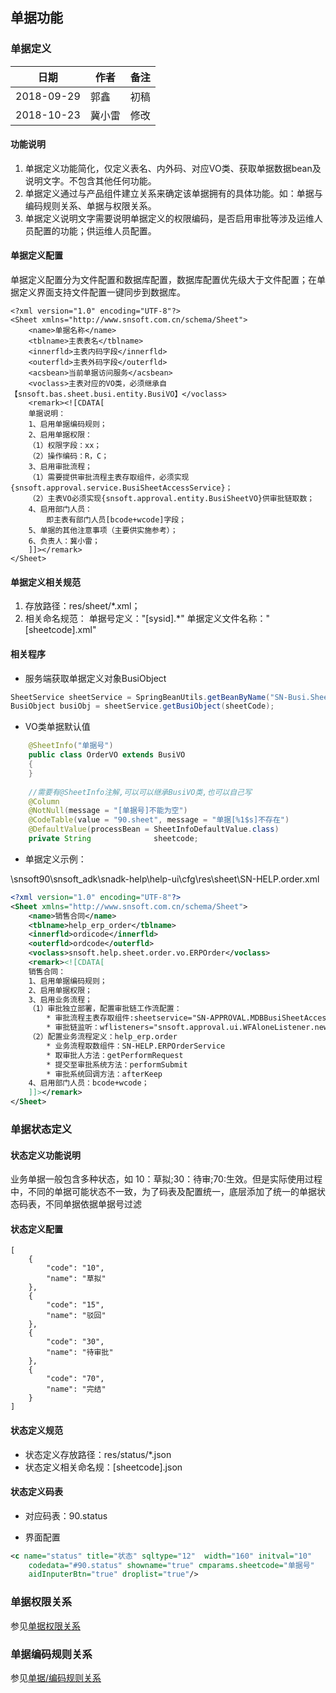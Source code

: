 ## 单据功能

### 单据定义	

|日期|作者|备注|
|------|------|------|
|2018-09-29|郭鑫|初稿|
|2018-10-23|冀小雷|修改|

#### 功能说明

1. 单据定义功能简化，仅定义表名、内外码、对应VO类、获取单据数据bean及说明文字。不包含其他任何功能。
1. 单据定义通过与产品组件建立关系来确定该单据拥有的具体功能。如：单据与编码规则关系、单据与权限关系。
1. 单据定义说明文字需要说明单据定义的权限编码，是否启用审批等涉及运维人员配置的功能；供运维人员配置。

#### 单据定义配置

单据定义配置分为文件配置和数据库配置，数据库配置优先级大于文件配置；在单据定义界面支持文件配置一键同步到数据库。

```
<?xml version="1.0" encoding="UTF-8"?>
<Sheet xmlns="http://www.snsoft.com.cn/schema/Sheet">
	<name>单据名称</name>
	<tblname>主表表名</tblname>
	<innerfld>主表内码字段</innerfld>
	<outerfld>主表外码字段</outerfld>
	<acsbean>当前单据访问服务</acsbean>
	<voclass>主表对应的VO类，必须继承自【snsoft.bas.sheet.busi.entity.BusiVO】</voclass>
	<remark><![CDATA[
	单据说明：
	1、启用单据编码规则；
	2、启用单据权限：
	（1）权限字段：xx；
	（2）操作编码：R，C；
	3、启用审批流程；
	（1）需要提供审批流程主表存取组件，必须实现{snsoft.approval.service.BusiSheetAccessService}；
	（2）主表VO必须实现{snsoft.approval.entity.BusiSheetVO}供审批链取数；
	4、启用部门人员：
		即主表有部门人员[bcode+wcode]字段；
	5、单据的其他注意事项（主要供实施参考）；
	6、负责人：冀小雷；
	]]></remark>
</Sheet>
```

#### 单据定义相关规范

1. 存放路径：res/sheet/*.xml；
1. 相关命名规范：
	单据号定义："[sysid].*"
	单据定义文件名称："[sheetcode].xml"

#### 相关程序

* 服务端获取单据定义对象BusiObject

```java
SheetService sheetService = SpringBeanUtils.getBeanByName("SN-Busi.SheetService");
BusiObject busiObj = sheetService.getBusiObject(sheetCode);
```		

* VO类单据默认值

```java
	@SheetInfo("单据号")
	public class OrderVO extends BusiVO 
	{
	}
	
	//需要有@SheetInfo注解,可以可以继承BusiVO类,也可以自己写
	@Column
	@NotNull(message = "[单据号]不能为空")
	@CodeTable(value = "90.sheet", message = "单据[%1$s]不存在")
	@DefaultValue(processBean = SheetInfoDefaultValue.class)
	private String				sheetcode;
```

*  单据定义示例：

\snsoft90\snsoft_adk\snadk-help\help-ui\cfg\res\sheet\SN-HELP.order.xml

```xml
<?xml version="1.0" encoding="UTF-8"?>
<Sheet xmlns="http://www.snsoft.com.cn/schema/Sheet">
	<name>销售合同</name>
	<tblname>help_erp_order</tblname>
	<innerfld>ordicode</innerfld>
	<outerfld>ordcode</outerfld>
	<voclass>snsoft.help.sheet.order.vo.ERPOrder</voclass>
	<remark><![CDATA[
	销售合同：
	1、启用单据编码规则；
	2、启用单据权限；
	3、启用业务流程；
	（1）审批独立部署，配置审批链工作流配置：
		* 审批流程主表存取组件:sheetservice="SN-APPROVAL.MDBBusiSheetAccessService"
		* 审批链监听：wflisteners="snsoft.approval.ui.WFAloneListener.new"；
	（2）配置业务流程定义：help_erp.order	
		* 业务流程取数组件：SN-HELP.ERPOrderService
		* 取审批人方法：getPerformRequest
		* 提交至审批系统方法：performSubmit
		* 审批系统回调方法：afterKeep 
	4、启用部门人员：bcode+wcode；
	]]></remark>
</Sheet>
```

### 单据状态定义

#### 状态定义功能说明	

业务单据一般包含多种状态，如 10：草拟;30：待审;70:生效。但是实际使用过程中，不同的单据可能状态不一致，为了码表及配置统一，底层添加了统一的单据状态码表，不同单据依据单据号过滤

#### 状态定义配置

```
[
	{
		"code": "10",
		"name": "草拟"
	},
	{
		"code": "15",
		"name": "驳回"
	},
	{
		"code": "30",
		"name": "待审批"
	},
	{
		"code": "70",
		"name": "完结"
	}
]
```

#### 状态定义规范

* 状态定义存放路径：res/status/*.json
* 状态定义相关命名规：[sheetcode].json

#### 状态定义码表

* 对应码表：90.status

* 界面配置

```xml
<c name="status" title="状态" sqltype="12"  width="160" initval="10" 
	codedata="#90.status" showname="true" cmparams.sheetcode="单据号"
	aidInputerBtn="true" droplist="true"/>
```

### 单据权限关系

参见[单据权限关系](help.html?helpFile=help/SN-CMC/Limit/Datalimit.md#单据权限关系)

### 单据编码规则关系

参见[单据/编码规则关系](help.html?helpFile=help/SN-CMC/Accode/Accode.md#单据编码规则)